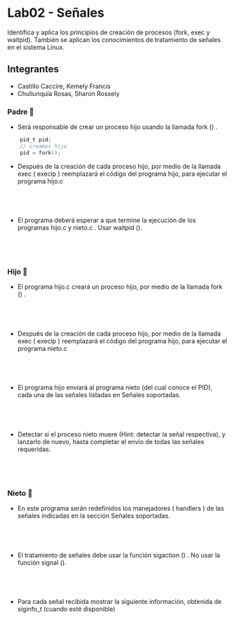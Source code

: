 # Lab02 - Señales
Identifica y aplica los principios de creación de procesos (fork, exec y waitpid).
También se aplican los conocimientos de tratamiento de señales en el sistema
Linux.
## Integrantes 
- Castillo Caccire, Kemely Francis
- Chullunquía Rosas, Sharon Rossely
### Padre :man:
- Será responsable de crear un proceso hijo usando la llamada fork () .
```C
	pid_t pid;
	// creamos hijo
	pid = fork();	
```
- Después de la creación de cada proceso hijo, por medio de la
llamada exec ( execlp ) reemplazará el código del programa hijo, para
ejecutar el programa hijo.c
```C
		
		
		
```
- El programa deberá esperar a que termine la ejecución de los
programas hijo.c y nieto.c . Usar waitpid ().
```C
		
		
		
```
### Hijo :adult:
- El programa hijo.c creará un proceso hijo, por medio de la llamada
fork () .
```C
		
		
		
```
- Después de la creación de cada proceso hijo, por medio de la
llamada exec ( execlp ) reemplazará el código del programa hijo, para
ejecutar el programa nieto.c
```C
		
		
		
```
- El programa hijo enviará al programa nieto (del cual conoce el
PID), cada una de las señales listadas en Señales soportadas.
```C
		
		
		
```
- Detectar si el proceso nieto muere (Hint: detectar la señal
respectiva), y lanzarlo de nuevo, hasta completar el envío de todas
las señales requeridas.
```C
		
		
		
```
### Nieto :boy:
- En este programa serán redefinidos los manejadores ( handlers ) de
las señales indicadas en la sección Señales soportadas.
```C
		
		
		
```
- El tratamiento de señales debe usar la función sigaction () . No usar
la función signal ().
```C
		
		
		
```
- Para cada señal recibida mostrar la siguiente información, obtenida
de siginfo_t (cuando esté disponible)
```C
		
		
		
```
